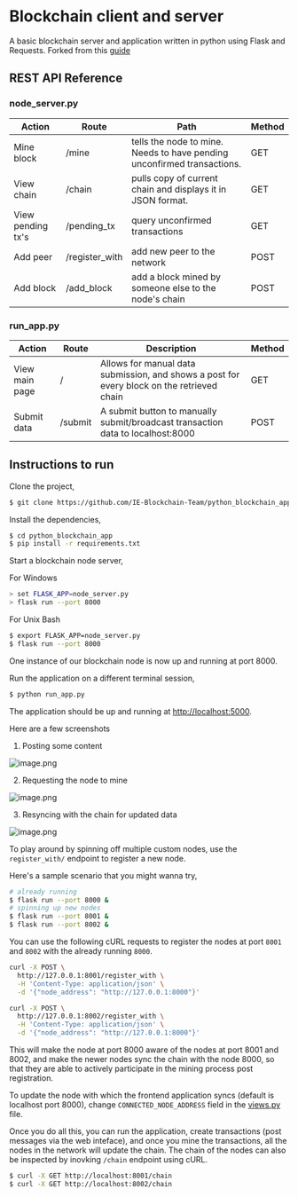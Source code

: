 # Blockchain client and server

A basic blockchain server and application written in python using Flask and Requests. Forked from this [guide](https://www.ibm.com/developerworks/cloud/library/cl-develop-blockchain-app-in-python/index.html)

## REST API Reference

### node_server.py

| Action | Route | Path | Method
| --------- | --- | --- | --- |
| Mine block | /mine | tells the node to mine.  Needs to have pending unconfirmed transactions. | GET
| View chain | /chain | pulls copy of current chain and displays it in JSON format. | GET
| View pending tx's | /pending_tx | query unconfirmed transactions | GET
| Add peer | /register_with | add new peer to the network | POST
| Add block | /add_block | add a block mined by someone else to the node's chain | POST


### run_app.py

| Action | Route | Description | Method
| --------- | --- | --- | --- |
| View main page | / | Allows for manual data submission, and shows a post for every block on the retrieved chain | GET
| Submit data | /submit | A submit button to manually submit/broadcast transaction data to localhost:8000 | POST

## Instructions to run

Clone the project,

```sh
$ git clone https://github.com/IE-Blockchain-Team/python_blockchain_app.git
```

Install the dependencies,

```sh
$ cd python_blockchain_app
$ pip install -r requirements.txt
```

Start a blockchain node server,

For Windows
```sh
> set FLASK_APP=node_server.py
> flask run --port 8000
```

For Unix Bash
```sh
$ export FLASK_APP=node_server.py
$ flask run --port 8000
```

One instance of our blockchain node is now up and running at port 8000.


Run the application on a different terminal session,

```sh
$ python run_app.py
```

The application should be up and running at [http://localhost:5000](http://localhost:5000).

Here are a few screenshots

1. Posting some content

![image.png](https://github.com/satwikkansal/python_blockchain_app/raw/master/screenshots/1.png)

2. Requesting the node to mine

![image.png](https://github.com/satwikkansal/python_blockchain_app/raw/master/screenshots/2.png)

3. Resyncing with the chain for updated data

![image.png](https://github.com/satwikkansal/python_blockchain_app/raw/master/screenshots/3.png)

To play around by spinning off multiple custom nodes, use the `register_with/` endpoint to register a new node. 

Here's a sample scenario that you might wanna try,

```sh
# already running
$ flask run --port 8000 &
# spinning up new nodes
$ flask run --port 8001 &
$ flask run --port 8002 &
```

You can use the following cURL requests to register the nodes at port `8001` and `8002` with the already running `8000`.

```sh
curl -X POST \
  http://127.0.0.1:8001/register_with \
  -H 'Content-Type: application/json' \
  -d '{"node_address": "http://127.0.0.1:8000"}'
```

```sh
curl -X POST \
  http://127.0.0.1:8002/register_with \
  -H 'Content-Type: application/json' \
  -d '{"node_address": "http://127.0.0.1:8000"}'
```

This will make the node at port 8000 aware of the nodes at port 8001 and 8002, and make the newer nodes sync the chain with the node 8000, so that they are able to actively participate in the mining process post registration.

To update the node with which the frontend application syncs (default is localhost port 8000), change `CONNECTED_NODE_ADDRESS` field in the [views.py](/app/views.py) file.

Once you do all this, you can run the application, create transactions (post messages via the web inteface), and once you mine the transactions, all the nodes in the network will update the chain. The chain of the nodes can also be inspected by inovking `/chain` endpoint using cURL.

```sh
$ curl -X GET http://localhost:8001/chain
$ curl -X GET http://localhost:8002/chain
```
